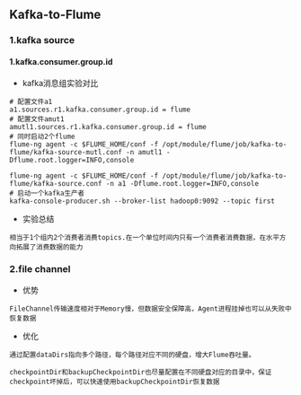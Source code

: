 ## Kafka-to-Flume

### 1.kafka source

#### 1.kafka.consumer.group.**id**

* kafka消息组实验对比

```
# 配置文件a1
a1.sources.r1.kafka.consumer.group.id = flume
# 配置文件amut1
amutl1.sources.r1.kafka.consumer.group.id = flume
# 同时启动2个flume
flume-ng agent -c $FLUME_HOME/conf -f /opt/module/flume/job/kafka-to-flume/kafka-source-mutl.conf -n amutl1 -Dflume.root.logger=INFO,console

flume-ng agent -c $FLUME_HOME/conf -f /opt/module/flume/job/kafka-to-flume/kafka-source.conf -n a1 -Dflume.root.logger=INFO,console
# 启动一个kafka生产者
kafka-console-producer.sh --broker-list hadoop0:9092 --topic first
```

* 实验总结

```
相当于1个组内2个消费者消费topics.在一个单位时间内只有一个消费者消费数据，在水平方向拓展了消费数据的能力
```

### 2.file channel

* 优势

```
FileChannel传输速度相对于Memory慢，但数据安全保障高，Agent进程挂掉也可以从失败中恢复数据
```

* 优化

```
通过配置dataDirs指向多个路径，每个路径对应不同的硬盘，增大Flume吞吐量。
```

```
checkpointDir和backupCheckpointDir也尽量配置在不同硬盘对应的目录中，保证checkpoint坏掉后，可以快速使用backupCheckpointDir恢复数据
```

